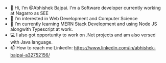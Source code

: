 - 👋 Hi, I’m @Abhishek Bajpai. I'm a Software developer currently working at Nagarro as SEE
- 👀 I’m interested in Web Development and Computer Science
- 🌱 I’m currently learning MERN Stack Development and using Node JS alongwith Typescript at work.
- 💻 I also got opportunity to work on .Net projects and am also versed with Java language.
- 📫 How to reach me LinkedIn: https://www.linkedin.com/in/abhishek-bajpai-a32752156/

<!---
AbhiBajpaishek/AbhiBajpaishek is a ✨ special ✨ repository because its `README.md` (this file) appears on your GitHub profile.
You can click the Preview link to take a look at your changes.
--->
